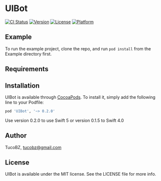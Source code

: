 # UIBot

[![CI Status](https://img.shields.io/travis/TucoBZ/UIBot.svg?style=flat)](https://travis-ci.org/TucoBZ/UIBot)
[![Version](https://img.shields.io/cocoapods/v/UIBot.svg?style=flat)](https://cocoapods.org/pods/UIBot)
[![License](https://img.shields.io/cocoapods/l/UIBot.svg?style=flat)](https://cocoapods.org/pods/UIBot)
[![Platform](https://img.shields.io/cocoapods/p/UIBot.svg?style=flat)](https://cocoapods.org/pods/UIBot)

## Example

To run the example project, clone the repo, and run `pod install` from the Example directory first.

## Requirements

## Installation

UIBot is available through [CocoaPods](https://cocoapods.org). To install
it, simply add the following line to your Podfile:

```ruby
pod 'UIBot', '~> 0.2.0'
```

Use version 0.2.0 to use Swift 5 or version 0.1.5 to Swift 4.0

## Author

TucoBZ, tucobz@gmail.com

## License

UIBot is available under the MIT license. See the LICENSE file for more info.
